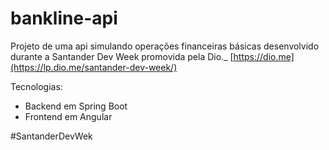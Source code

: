 # bankline-api

Projeto de uma api simulando operações financeiras básicas desenvolvido durante a Santander Dev Week promovida pela Dio._ [https://dio.me](https://lp.dio.me/santander-dev-week/)

Tecnologias:
* Backend em Spring Boot
* Frontend em Angular

#SantanderDevWek
